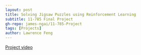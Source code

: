 ```yaml
---
layout: post
title: Solving Jigsaw Puzzles using Reinforcement Learning
subtitle: 11-785 Final Project
gh-repo: james-ngai/11-785-Project
tags: [Projects]
author: Lawrence Feng
---
```


[Project video](https://www.youtube.com/watch?v=DpJcMY3AIuo&ab_channel=LawrenceFeng)

